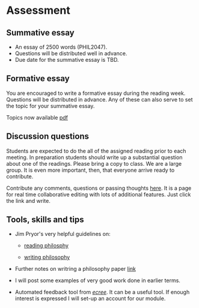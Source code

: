 # Assessment

## Summative essay

* An essay of 2500 words (PHIL2047).
* Questions will be distributed well in advance. 
* Due date for the summative essay is TBD.


## Formative essay

You are encouraged to write a formative essay during the reading week. Questions will be distributed in advance. Any of these can also serve to set the topic for your summative essay.

Topics now available [pdf](https://www.dropbox.com/s/30tvn21e7x25w3x/essay_topics.pdf?dl=0)

## Discussion questions

Students are expected to do the all of the assigned reading prior to each meeting. In preparation students should write up a substantial question about one of the readings. Please bring a copy to class. We are a large group. It is even more important, then, that everyone arrive ready to contribute.

Contribute any comments, questions or passing thoughts [here](https://public.etherpad-mozilla.org/p/Ethics2047). It is a page for real time collaborative editing with lots of additional features. Just click the link and write.


## Tools, skills and tips

- Jim Pryor's very helpful guidelines on:
    + [reading philosphy](http://www.jimpryor.net/teaching/guidelines/reading.html)

    + [writing philosophy](http://www.jimpryor.net/teaching/guidelines/writing.html)

- Further notes on writring a philosophy paper [link](https://www.dropbox.com/s/ow6b0l5vy28b19t/notes-writing.pdf?dl=0)

<!-- - Writing exercises for bringing narrative into the rational order of a philosophical essay as well as a few model essays will be posted here later in the term. -->
<!-- link to 2017 exercises-->

- I will post some examples of very good work done in earlier terms.


- Automated feedback tool from [*ecree*](https://www.ecree.com/signup). It can be a useful tool. If enough interest is expressed I will set-up an account for our module.

